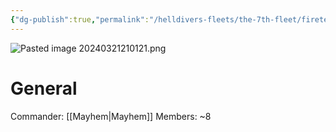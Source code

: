 ```yaml
---
{"dg-publish":true,"permalink":"/helldivers-fleets/the-7th-fleet/fireteam-x/","tags":["gardenEntry"]}
---
```


![Pasted image 20240321210121.png](/img/user/Images/Pasted%20image%2020240321210121.png)
# General
Commander: [[Mayhem\|Mayhem]]
Members: ~8
